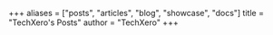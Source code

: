 +++
aliases = ["posts", "articles", "blog", "showcase", "docs"]
title = "TechXero's Posts"
author = "TechXero"
+++
